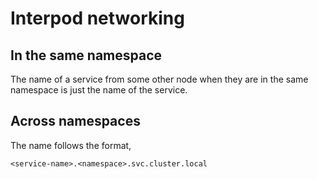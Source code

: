 # Interpod networking

## In the same namespace

The name of a service from some other node when they are in the same namespace is
just the name of the service.

## Across namespaces

The name follows the format,

```
<service-name>.<namespace>.svc.cluster.local
```
